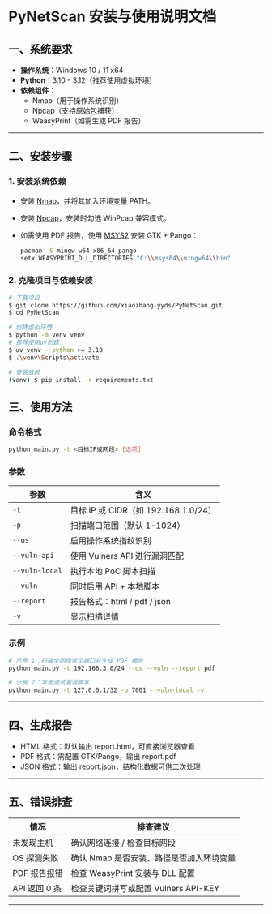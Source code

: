 # PyNetScan 安装与使用说明文档

## 一、系统要求

- **操作系统**：Windows 10 / 11 x64
- **Python**：3.10 - 3.12（推荐使用虚拟环境）
- **依赖组件**：
  - Nmap（用于操作系统识别）
  - Npcap（支持原始包捕获）
  - WeasyPrint（如需生成 PDF 报告）

------

## 二、安装步骤

### 1. 安装系统依赖

- 安装 [Nmap](https://nmap.org/download.html)，并将其加入环境变量 PATH。

- 安装 [Npcap](https://npcap.com/)，安装时勾选 WinPcap 兼容模式。

- 如需使用 PDF 报告，使用 [MSYS2](https://www.msys2.org/) 安装 GTK + Pango：

  ```bash
  pacman -S mingw-w64-x86_64-pango
  setx WEASYPRINT_DLL_DIRECTORIES "C:\\msys64\\mingw64\\bin"
  ```

### 2. 克隆项目与依赖安装

```bash
# 下载项目
$ git clone https://github.com/xiaozhang-yyds/PyNetScan.git
$ cd PyNetScan

# 创建虚拟环境
$ python -m venv venv
# 推荐使用uv创建
$ uv venv --python >= 3.10
$ .\venv\Scripts\activate

# 安装依赖
(venv) $ pip install -r requirements.txt
```

## 三、使用方法

### 命令格式

```bash
python main.py -t <目标IP或网段> [选项]
```

### 参数

| 参数           | 含义                                 |
| -------------- | ------------------------------------ |
| `-t`           | 目标 IP 或 CIDR（如 192.168.1.0/24） |
| `-p`           | 扫描端口范围（默认 1-1024）          |
| `--os`         | 启用操作系统指纹识别                 |
| `--vuln-api`   | 使用 Vulners API 进行漏洞匹配        |
| `--vuln-local` | 执行本地 PoC 脚本扫描                |
| `--vuln`       | 同时启用 API + 本地脚本              |
| `--report`     | 报告格式：html / pdf / json          |
| `-v`           | 显示扫描详情                         |

### 示例

```bash
# 示例 1：扫描全网段常见端口并生成 PDF 报告
python main.py -t 192.168.3.0/24 --os --vuln --report pdf

# 示例 2：本地测试漏洞脚本
python main.py -t 127.0.0.1/32 -p 7001 --vuln-local -v
```

------

## 四、生成报告

- HTML 格式：默认输出 report.html，可直接浏览器查看
- PDF 格式：需配置 GTK/Pango，输出 report.pdf
- JSON 格式：输出 report.json，结构化数据可供二次处理

------

## 五、错误排查

| 情况          | 排查建议                                 |
| ------------- | ---------------------------------------- |
| 未发现主机    | 确认网络连接 / 检查目标网段              |
| OS 探测失败   | 确认 Nmap 是否安装、路径是否加入环境变量 |
| PDF 报告报错  | 检查 WeasyPrint 安装与 DLL 配置          |
| API 返回 0 条 | 检查关键词拼写或配置 Vulners API-KEY     |

------

